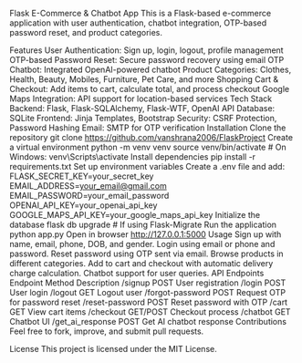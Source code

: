 Flask E-Commerce & Chatbot App
This is a Flask-based e-commerce application with user authentication, chatbot integration, OTP-based password reset, and product categories.

Features
User Authentication: Sign up, login, logout, profile management
OTP-based Password Reset: Secure password recovery using email OTP
Chatbot: Integrated OpenAI-powered chatbot
Product Categories: Clothes, Health, Beauty, Mobiles, Furniture, Pet Care, and more
Shopping Cart & Checkout: Add items to cart, calculate total, and process checkout
Google Maps Integration: API support for location-based services
Tech Stack
Backend: Flask, Flask-SQLAlchemy, Flask-WTF, OpenAI API
Database: SQLite
Frontend: Jinja Templates, Bootstrap
Security: CSRF Protection, Password Hashing
Email: SMTP for OTP verification
Installation
Clone the repository
git clone https://github.com/vanshrana2006/FlaskProject
Create a virtual environment
python -m venv venv
source venv/bin/activate  # On Windows: venv\Scripts\activate
Install dependencies
pip install -r requirements.txt
Set up environment variables
Create a .env file and add:
FLASK_SECRET_KEY=your_secret_key
EMAIL_ADDRESS=your_email@gmail.com
EMAIL_PASSWORD=your_email_password
OPENAI_API_KEY=your_openai_api_key
GOOGLE_MAPS_API_KEY=your_google_maps_api_key
Initialize the database
flask db upgrade  # If using Flask-Migrate
Run the application
python app.py
Open in browser
http://127.0.0.1:5000
Usage
Sign up with name, email, phone, DOB, and gender.
Login using email or phone and password.
Reset password using OTP sent via email.
Browse products in different categories.
Add to cart and checkout with automatic delivery charge calculation.
Chatbot support for user queries.
API Endpoints
Endpoint	Method	Description
/signup	POST	User registration
/login	POST	User login
/logout	GET	Logout user
/forgot-password	POST	Request OTP for password reset
/reset-password	POST	Reset password with OTP
/cart	GET	View cart items
/checkout	GET/POST	Checkout process
/chatbot	GET	Chatbot UI
/get_ai_response	POST	Get AI chatbot response
Contributions
Feel free to fork, improve, and submit pull requests.

License
This project is licensed under the MIT License.
